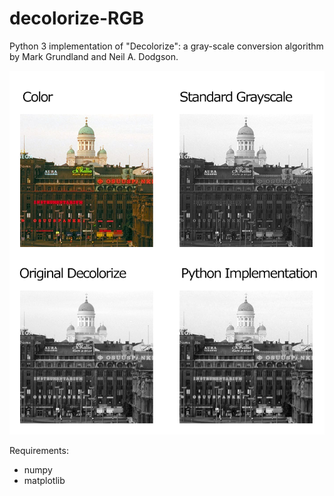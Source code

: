 # decolorize-RGB
Python 3 implementation of "Decolorize": a gray-scale conversion algorithm by Mark Grundland and Neil A. Dodgson.

![Comparison of the Decolorize algorithm](comparison.png)

Requirements:

* numpy
* matplotlib